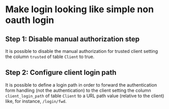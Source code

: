 Make login looking like simple non oauth login
==============================================

Step 1: Disable manual authorization step
-----------------------------------------

It is possible to disable the manual authorization for trusted client setting the column `trusted` of table `Client` to true.

Step 2: Configure client login path
-----------------------------------

It is possible to define a login path in order to forward the authentication form handling (not the authentication) to the client setting the column `client_login_path` of table `Client` to a URL path value (relative to the client) like, for instance, `/login/fwd`.